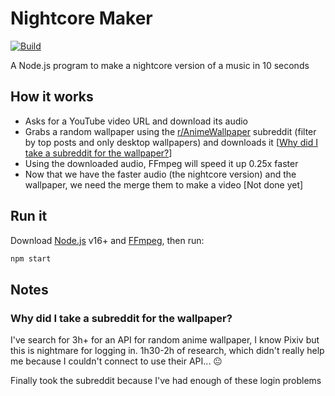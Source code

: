 # Nightcore Maker

[![Build](https://github.com/NetherMCtv/nightcore-maker/actions/workflows/build.yml/badge.svg)](https://github.com/NetherMCtv/nightcore-maker/actions/workflows/build.yml)

A Node.js program to make a nightcore version of a music in 10 seconds

## How it works

* Asks for a YouTube video URL and download its audio
* Grabs a random wallpaper using the [r/AnimeWallpaper](https://www.reddit.com/r/AnimeWallpaper) subreddit (filter by top posts and only desktop wallpapers) and downloads it [[Why did I take a subreddit for the wallpaper?](#why-did-i-take-a-subreddit-for-the-wallpaper)]
* Using the downloaded audio, FFmpeg will speed it up 0.25x faster
* Now that we have the faster audio (the nightcore version) and the wallpaper, we need the merge them to make a video [Not done yet]

## Run it

Download [Node.js](https://nodejs.org/en/) v16+ and [FFmpeg](https://ffmpeg.org/download.html), then run:

```bash
npm start
```

## Notes

### Why did I take a subreddit for the wallpaper?

I've search for 3h+ for an API for random anime wallpaper, I know Pixiv but this is nightmare for logging in. 1h30-2h of research, which didn't really help me because I couldn't connect to use their API... 😐

Finally took the subreddit because I've had enough of these login problems